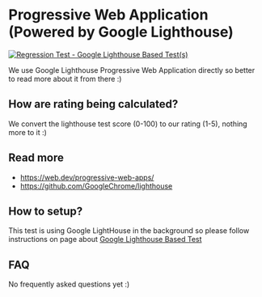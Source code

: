 # Progressive Web Application (Powered by Google Lighthouse)
[![Regression Test - Google Lighthouse Based Test(s)](https://github.com/Webperf-se/webperf_core/actions/workflows/regression-test-google-lighthouse-based.yml/badge.svg)](https://github.com/Webperf-se/webperf_core/actions/workflows/regression-test-google-lighthouse-based.yml)


We use Google Lighthouse Progressive Web Application directly so better to read more about it from there :)

## How are rating being calculated?

We convert the lighthouse test score (0-100) to our rating (1-5), nothing more to it :)

## Read more

* https://web.dev/progressive-web-apps/
* https://github.com/GoogleChrome/lighthouse

## How to setup?

This test is using Google LightHouse in the background
so please follow instructions on page about [Google Lighthouse Based Test](./google-lighthouse-based.md)

## FAQ

No frequently asked questions yet :)

